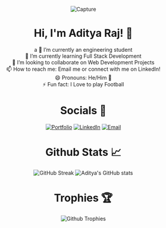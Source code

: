 
<div align='center'>
  
  
![Capture](https://user-images.githubusercontent.com/92306429/214215616-cd6557a9-c2c8-4e9f-bed6-3f5053f7e85b.PNG)



# Hi, I'm Aditya Raj! 👋
a
🔭 I’m currently an engineering student<br/>
🌱 I’m currently learning Full Stack Development<br/>
👯 I’m looking to collaborate on Web Development Projects<br/>
📫 How to reach me: Email me or connect with me on LinkedIn!<br/>
😄 Pronouns: He/Him 👨<br/>
⚡ Fun fact: I Love to play Football 

</div>

<div align='center'>

# Socials 📱

[![Portfolio](https://img.shields.io/badge/Portfolio-7079fa?style=flat&logo=About.me&logoColor=white)](https://ivuschua.com)  [![LinkedIn](https://img.shields.io/badge/LinkedIn-0077B5?style=flat&logo=linkedin&logoColor=white)](https://www.linkedin.com/in/ivus-chua/)  [![Email](https://img.shields.io/badge/Gmail-D14836?style=flat&logo=gmail&logoColor=white)](mailto:ivuschua@gmail.com)

# Github Stats 📈

![GitHub Streak](https://github-readme-streak-stats.herokuapp.com?user=adityaraj423582&theme=algolia&hide_border=true)
![Aditya's GitHub stats](https://github-readme-stats.vercel.app/api?username=adityaraj423582&show_icons=true&theme=algolia&hide_border=true)

</div>

<div align='center'>

# Trophies 🏆

![Github Trophies](https://github-profile-trophy.vercel.app/?username=adityaraj423582&theme=algolia&no-frame=true&no-bg=false&margin-w=4)

</div>
